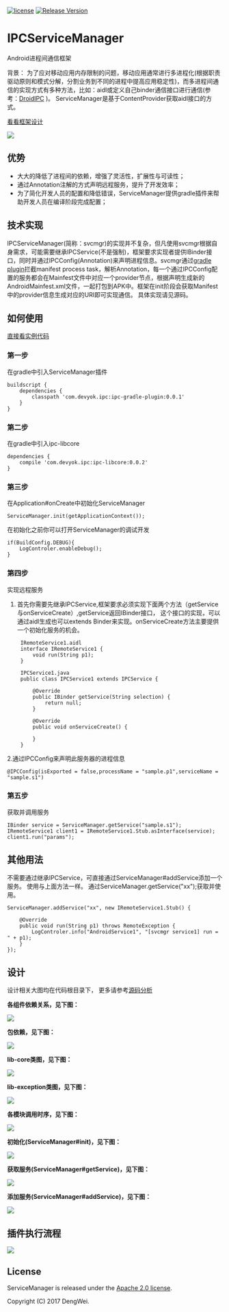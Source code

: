[![license](http://img.shields.io/badge/license-Apache2.0-brightgreen.svg?style=flat)](https://github.com/devyok/ServiceManager/blob/master/LICENSE)
[![Release Version](https://img.shields.io/badge/release-0.0.1-brightgreen.svg)](https://jcenter.bintray.com/com/devyok/web/hybridmessenger-core/0.0.2/)


# IPCServiceManager

Android进程间通信框架

背景： 为了应对移动应用内存限制的问题，移动应用通常进行多进程化(根据职责驱动原则和模式分解，分割业务到不同的进程中提高应用稳定性)，而多进程间通信的实现方式有多种方法，比如：aidl或定义自己binder通信接口进行通信(参考：[DroidIPC](https://github.com/devyok/DroidIPC) )。 ServiceManager是基于ContentProvider获取aidl接口的方式。

[看看框架设计](https://github.com/devyok/IPCServiceManager/blob/master/README_DESIGN.md)

![](https://raw.githubusercontent.com/devyok/IPCServiceManager/master/ServiceManager.png)

## 优势 ##

- 大大的降低了进程间的依赖，增强了灵活性，扩展性与可读性；
- 通过Annotation注解的方式声明远程服务，提升了开发效率；
- 为了简化开发人员的配置和降低错误，ServiceManager提供gradle插件来帮助开发人员在编译阶段完成配置；


## 技术实现 ##
IPCServiceManager(简称：svcmgr)的实现并不复杂，但凡使用svcmgr根据自身需求，可能需要继承IPCService(不是强制)，框架要求实现者提供IBinder接口，同时并通过IPCConfig(Annotation)来声明进程信息。svcmgr通过[gradle plugin](https://github.com/devyok/IPCServiceManager/blob/master/plugin_design_flow.png)拦截manifest process task，解析Annotation，每一个通过IPCConfig配置的服务都会在Mainfest文件中对应一个provider节点，根据声明生成新的AndroidMainfest.xml文件，一起打包到APK中。框架在init阶段会获取Manifest中的provider信息生成对应的URI即可实现通信。 具体实现请见源码。



## 如何使用 ##
[直接看实例代码](https://github.com/devyok/ServiceManager/tree/master/ipc-sample)
### 第一步 ###
在gradle中引入ServiceManager插件

	buildscript {
	    dependencies {
	        classpath 'com.devyok.ipc:ipc-gradle-plugin:0.0.1'
	    }
	}

### 第二步 ###
在gradle中引入ipc-libcore
	
	
	dependencies {
	    compile 'com.devyok.ipc:ipc-libcore:0.0.2'
	}
	
### 第三步 ###
在Application#onCreate中初始化ServiceManager

	ServiceManager.init(getApplicationContext());

在初始化之前你可以打开ServiceManager的调试开发

	if(BuildConfig.DEBUG){
		LogControler.enableDebug();
	}
		
### 第四步 ###
实现远程服务

1. 首先你需要先继承IPCService,框架要求必须实现下面两个方法（getService与onServiceCreate）,getService返回IBinder接口，
这个接口的实现，可以通过aidl生成也可以extends Binder来实现。onServiceCreate方法主要提供一个初始化服务的机会。
		
		IRemoteService1.aidl
		interface IRemoteService1 {
			void run(String p1);
		}	
		
		IPCService1.java
		public class IPCService1 extends IPCService {

		    @Override
		    public IBinder getService(String selection) {
		        return null;
		    }
		
		    @Override
		    public void onServiceCreate() {
		        
		    }
		}

2.通过IPCConfig来声明此服务器的进程信息
	
	@IPCConfig(isExported = false,processName = "sample.p1",serviceName = "sample.s1") 

### 第五步 ###
获取并调用服务

	IBinder service = ServiceManager.getService("sample.s1");
    IRemoteService1 client1 = IRemoteService1.Stub.asInterface(service);
	client1.run("params");


## 其他用法 ##

不需要通过继承IPCService，可直接通过ServiceManager#addService添加一个服务。 使用与上面方法一样。 通过ServiceManager.getService("xx");获取并使用。

	ServiceManager.addService("xx", new IRemoteService1.Stub() {
				
		@Override
		public void run(String p1) throws RemoteException {
			LogControler.info("AndroidService1", "[svcmgr service1] run = " + p1);
		}
	});

## 设计 ##
设计相关大图均在代码根目录下， 更多请参考[源码分析](http://blog.csdn.net/degwei)

**各组件依赖关系，见下图：**

![](https://raw.githubusercontent.com/devyok/ServiceManager/master/lib_design_component.png)

**包依赖，见下图：**

![](https://raw.githubusercontent.com/devyok/ServiceManager/master/lib_design_package.png)

**lib-core类图，见下图：**

![](https://raw.githubusercontent.com/devyok/ServiceManager/master/lib_design_class_core.png)

**lib-exception类图，见下图：**

![](https://raw.githubusercontent.com/devyok/IPCServiceManager/master/lib_design_class_exception.png)

**各模块调用时序，见下图：**

![](https://raw.githubusercontent.com/devyok/IPCServiceManager/master/lib_design_seq_module_between_communication.png)

**初始化(ServiceManager#init)，见下图：**

![](https://raw.githubusercontent.com/devyok/IPCServiceManager/master/lib_design_seq_servicemanager_init.png)

**获取服务(ServiceManager#getService)，见下图：**

![](https://raw.githubusercontent.com/devyok/ServiceManager/master/lib_design_seq_servicemanager_getservice.png)

**添加服务(ServiceManager#addService)，见下图：**

![](https://raw.githubusercontent.com/devyok/IPCServiceManager/master/lib_design_seq_servicemanager_addservice.png)

## 插件执行流程 ##
![](https://raw.githubusercontent.com/devyok/IPCServiceManager/master/plugin_design_flow.png)

## License ##
ServiceManager is released under the [Apache 2.0 license](https://github.com/devyok/ServiceManager/blob/master/LICENSE).

Copyright (C) 2017 DengWei.
